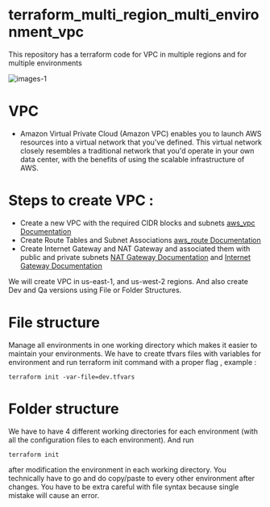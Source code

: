 # terraform_multi_region_multi_environment_vpc
This repository has a terraform code for VPC in multiple regions and for multiple environments

![images-1](https://user-images.githubusercontent.com/85028974/197718370-04386589-35f5-4589-90bc-bbbb010f52cb.png)
# VPC
* Amazon Virtual Private Cloud (Amazon VPC) enables you to launch AWS resources into a virtual network that you've defined. This virtual network closely resembles a traditional network that you'd operate in your own data center, with the benefits of using the scalable infrastructure of AWS.

# Steps to create VPC :

* Create a new VPC with the required CIDR blocks and subnets [aws_vpc Documentation](https://registry.terraform.io/providers/hashicorp/aws/latest/docs/resources/vpc)
* Create Route Tables and Subnet Associations [aws_route Documentation](https://registry.terraform.io/providers/hashicorp/aws/latest/docs/resources/route_table)
* Create Internet Gateway and NAT Gateway and associated them with public and private subnets [NAT Gateway Documentation](https://registry.terraform.io/providers/hashicorp/aws/latest/docs/resources/nat_gateway) and [Internet Gateway Documentation](https://registry.terraform.io/providers/hashicorp/aws/latest/docs/resources/internet_gateway)

We will create VPC in us-east-1, and us-west-2 regions.
And also create Dev and Qa versions using File or Folder Structures.

# File structure 
Manage all environments in one working directory which makes it easier to maintain your environments. 
We have to create tfvars files with variables for environment and run terraform init command with a proper flag , example : 
```
terraform init -var-file=dev.tfvars
```
# Folder structure
We have to have 4 different working directories for each environment (with all the configuration files to each environment). 
And run 
```
terraform init
```
after modification the environment in each working directory. You technically have to go and do copy/paste to every other environment after changes. You have to be extra careful with file syntax because single mistake will cause an error.
